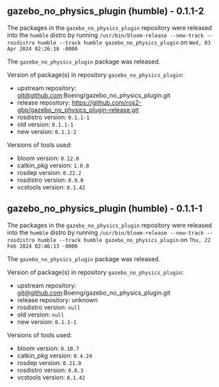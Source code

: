 ## gazebo_no_physics_plugin (humble) - 0.1.1-2

The packages in the `gazebo_no_physics_plugin` repository were released into the `humble` distro by running `/usr/bin/bloom-release --new-track --rosdistro humble --track humble gazebo_no_physics_plugin` on `Wed, 03 Apr 2024 02:26:18 -0000`

The `gazebo_no_physics_plugin` package was released.

Version of package(s) in repository `gazebo_no_physics_plugin`:

- upstream repository: git@github.com:Boeing/gazebo_no_physics_plugin.git
- release repository: https://github.com/ros2-gbp/gazebo_no_physics_plugin-release.git
- rosdistro version: `0.1.1-1`
- old version: `0.1.1-1`
- new version: `0.1.1-2`

Versions of tools used:

- bloom version: `0.12.0`
- catkin_pkg version: `1.0.0`
- rosdep version: `0.22.2`
- rosdistro version: `0.9.0`
- vcstools version: `0.1.42`


## gazebo_no_physics_plugin (humble) - 0.1.1-1

The packages in the `gazebo_no_physics_plugin` repository were released into the `humble` distro by running `/usr/bin/bloom-release --new-track --rosdistro humble --track humble gazebo_no_physics_plugin` on `Thu, 22 Feb 2024 02:46:13 -0000`

The `gazebo_no_physics_plugin` package was released.

Version of package(s) in repository `gazebo_no_physics_plugin`:

- upstream repository: git@github.com:Boeing/gazebo_no_physics_plugin.git
- release repository: unknown
- rosdistro version: `null`
- old version: `null`
- new version: `0.1.1-1`

Versions of tools used:

- bloom version: `0.10.7`
- catkin_pkg version: `0.4.24`
- rosdep version: `0.21.0`
- rosdistro version: `0.8.3`
- vcstools version: `0.1.42`


